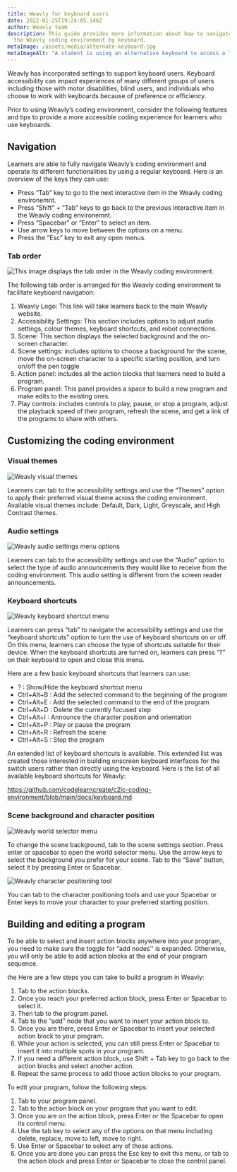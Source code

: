 ```yaml
---
title: Weavly for keyboard users
date: 2022-01-25T19:24:05.146Z
author: Weavly team
description: This guide provides more information about how to navigate and use
  the Weavly coding environment by keyboard.
metaImage: /assets/media/alternate-keyboard.jpg
metaImageAlt: "A student is using an alternative keyboard to access a laptop. "
---
```

Weavly has incorporated settings to support keyboard users. Keyboard accessibility can impact experiences of many different groups of users including those with motor disabilities, blind users, and individuals who choose to work with keyboards because of preference or efficiency. 

Prior to using Weavly’s coding environment, consider the following features and tips to provide a more accessible coding experience for learners who use keyboards.

## Navigation

Learners are able to fully navigate Weavly’s coding environment and operate its different functionalities by using a regular keyboard. Here is an overview of the keys they can use:

* Press “Tab” key to go to the next interactive item in the Weavly coding environemnt.
* Press “Shift” + “Tab” keys to go back to the previous interactive item in the Weavly coding environemnt.
* Press “Spacebar” or “Enter” to select an item.
* Use arrow keys to move between the options on a menu. 
* Press the “Esc” key to exit any open menus.

### Tab order

![This image displays the tab order in the Weavly coding environment. ](/assets/media/tab-order.jpg "Weavly tab order")

The following tab order is arranged for the Weavly coding environment to facilitate keyboard navigation: 

1. Weavly Logo: This link will take learners back to the main Weavly website.
2. Accessibility Settings: This section includes options to adjust audio settings, colour themes, keyboard shortcuts, and robot connections.
3. Scene: This section displays the selected background and the on-screen character.
4. Scene settings: includes options to choose a background for the scene, move the on-screen character to a specific starting position, and turn on/off the pen toggle
5. Action panel: includes all the action blocks that learners need to build a program.
6. Program panel: This panel provides a space to build a new program and make edits to the existing ones.
7. Play controls: includes controls to play, pause, or stop a program, adjust the playback speed of their program, refresh the scene, and get a link of the programs to share with others. 

## Customizing the coding environment 

### Visual themes

![Weavly visual themes](/assets/media/visual-themes.jpg "Weavly visual themes")

Learners can tab to the accessibility settings and use the “Themes” option to apply their preferred visual theme across the coding environment. Available visual themes include: Default, Dark, Light, Greyscale, and High Contrast themes.

### Audio settings

![Weavly audio settings menu options](/assets/media/audio-menu.jpg "Weavly audio settings menu")

Learners can tab to the accessibility settings and use the “Audio” option to select the type of audio announcements they would like to receive from the coding environment. This audio setting is different from the screen reader announcements. 

### Keyboard shortcuts

![Weavly keyboard shortcut menu](/assets/media/keyboard-shortcuts.jpg "Weavly keyboard shortcut menu")

Learners can press “tab” to navigate the accessibility settings and use the “keyboard shortcuts” option to turn the use of keyboard shortcuts on or off. On this menu, learners can choose the type of shortcuts suitable for their device. When the keyboard shortcuts are turned on, learners can press “?” on their keyboard to open and close this menu. 

Here are a few basic keyboard shortcuts that learners can use:

* ? : Show/Hide the keyboard shortcut menu
* Ctrl+Alt+B : Add the selected command to the beginning of the program
* Ctrl+Alt+E : Add the selected command to the end of the program
* Ctrl+Alt+D : Delete the currently focused step
* Ctrl+Alt+I : Announce the character position and orientation
* Ctrl+Alt+P : Play or pause the program
* Ctrl+Alt+R : Refresh the scene
* Ctrl+Alt+S : Stop the program

An extended list of keyboard shortcuts is available. This extended list was created those interested in building onscreen keyboard interfaces for the switch users rather than directly using the keyboard. Here is the list of all available keyboard shortcuts for Weavly: 

<https://github.com/codelearncreate/c2lc-coding-environment/blob/main/docs/keyboard.md>

### Scene background and character position

![Weavly world selector menu](/assets/media/world-selector.jpg "Weavly world selector menu")

To change the scene background, tab to the scene settings section. Press enter or spacebar to open the world selector menu. Use the arrow keys to select the background you prefer for your scene. Tab to the “Save” button, select it by pressing Enter or Spacebar. 

![Weavly character positioning tool](/assets/media/character-position.jpg "Weavly character positioning tool")

You can tab to the character positioning tools and use your Spacebar or Enter keys to move your character to your preferred starting position.

## Building and editing a program 

To be able to select and insert action blocks anywhere into your program, you need to make sure the toggle for “add nodes'' is expanded. Otherwise, you will only be able to add action blocks at the end of your program sequence. 

the Here are a few steps you can take to build a program in Weavly:

1. Tab to the action blocks.
2. Once you reach your preferred action block, press Enter or Spacebar to select it.
3. Then tab to the program panel.
4. Tab to the “add” node that you want to insert your action block to.
5. Once you are there, press Enter or Spacebar to insert your selected action block to your program. 
6. While your action is selected, you can still press Enter or Spacebar to insert it into multiple spots in your program. 
7. If you need a different action block, use Shift + Tab key to go back to the action blocks and select another action. 
8. Repeat the same process to add those action blocks to your program. 

To edit your program, follow the following steps: 

1. Tab to your program panel. 
2. Tab to the action block on your program that you want to edit.
3. Once you are on the action block, press Enter or the Spacebar to open its control menu.
4. Use the tab key to select any of the options on that menu including delete, replace, move to left, move to right.
5. Use Enter or Spacebar to select any of those actions.
6. Once you are done you can press the Esc key to exit this menu, or tab to the action block and press Enter or Spacebar to close the control panel.